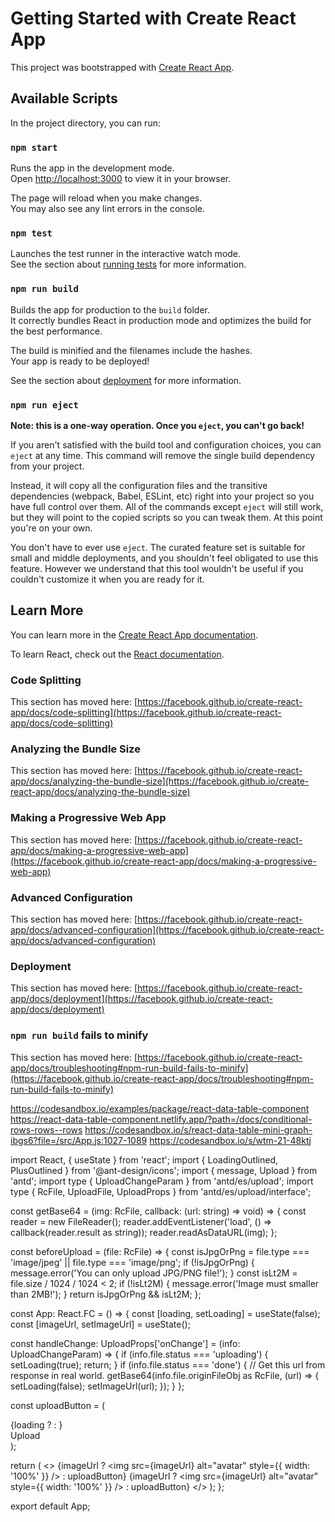 # Getting Started with Create React App

This project was bootstrapped with [Create React App](https://github.com/facebook/create-react-app).

## Available Scripts

In the project directory, you can run:

### `npm start`

Runs the app in the development mode.\
Open [http://localhost:3000](http://localhost:3000) to view it in your browser.

The page will reload when you make changes.\
You may also see any lint errors in the console.

### `npm test`

Launches the test runner in the interactive watch mode.\
See the section about [running tests](https://facebook.github.io/create-react-app/docs/running-tests) for more information.

### `npm run build`

Builds the app for production to the `build` folder.\
It correctly bundles React in production mode and optimizes the build for the best performance.

The build is minified and the filenames include the hashes.\
Your app is ready to be deployed!

See the section about [deployment](https://facebook.github.io/create-react-app/docs/deployment) for more information.

### `npm run eject`

**Note: this is a one-way operation. Once you `eject`, you can't go back!**

If you aren't satisfied with the build tool and configuration choices, you can `eject` at any time. This command will remove the single build dependency from your project.

Instead, it will copy all the configuration files and the transitive dependencies (webpack, Babel, ESLint, etc) right into your project so you have full control over them. All of the commands except `eject` will still work, but they will point to the copied scripts so you can tweak them. At this point you're on your own.

You don't have to ever use `eject`. The curated feature set is suitable for small and middle deployments, and you shouldn't feel obligated to use this feature. However we understand that this tool wouldn't be useful if you couldn't customize it when you are ready for it.

## Learn More

You can learn more in the [Create React App documentation](https://facebook.github.io/create-react-app/docs/getting-started).

To learn React, check out the [React documentation](https://reactjs.org/).

### Code Splitting

This section has moved here: [https://facebook.github.io/create-react-app/docs/code-splitting](https://facebook.github.io/create-react-app/docs/code-splitting)

### Analyzing the Bundle Size

This section has moved here: [https://facebook.github.io/create-react-app/docs/analyzing-the-bundle-size](https://facebook.github.io/create-react-app/docs/analyzing-the-bundle-size)

### Making a Progressive Web App

This section has moved here: [https://facebook.github.io/create-react-app/docs/making-a-progressive-web-app](https://facebook.github.io/create-react-app/docs/making-a-progressive-web-app)

### Advanced Configuration

This section has moved here: [https://facebook.github.io/create-react-app/docs/advanced-configuration](https://facebook.github.io/create-react-app/docs/advanced-configuration)

### Deployment

This section has moved here: [https://facebook.github.io/create-react-app/docs/deployment](https://facebook.github.io/create-react-app/docs/deployment)

### `npm run build` fails to minify

This section has moved here: [https://facebook.github.io/create-react-app/docs/troubleshooting#npm-run-build-fails-to-minify](https://facebook.github.io/create-react-app/docs/troubleshooting#npm-run-build-fails-to-minify)

https://codesandbox.io/examples/package/react-data-table-component
https://react-data-table-component.netlify.app/?path=/docs/conditional-rows-rows--rows
https://codesandbox.io/s/react-data-table-mini-graph-ibgs6?file=/src/App.js:1027-1089
https://codesandbox.io/s/wtm-21-48ktj

import React, { useState } from 'react';
import { LoadingOutlined, PlusOutlined } from '@ant-design/icons';
import { message, Upload } from 'antd';
import type { UploadChangeParam } from 'antd/es/upload';
import type { RcFile, UploadFile, UploadProps } from 'antd/es/upload/interface';

const getBase64 = (img: RcFile, callback: (url: string) => void) => {
const reader = new FileReader();
reader.addEventListener('load', () => callback(reader.result as string));
reader.readAsDataURL(img);
};

const beforeUpload = (file: RcFile) => {
const isJpgOrPng = file.type === 'image/jpeg' || file.type === 'image/png';
if (!isJpgOrPng) {
message.error('You can only upload JPG/PNG file!');
}
const isLt2M = file.size / 1024 / 1024 < 2;
if (!isLt2M) {
message.error('Image must smaller than 2MB!');
}
return isJpgOrPng && isLt2M;
};

const App: React.FC = () => {
const [loading, setLoading] = useState(false);
const [imageUrl, setImageUrl] = useState<string>();

const handleChange: UploadProps['onChange'] = (info: UploadChangeParam<UploadFile>) => {
if (info.file.status === 'uploading') {
setLoading(true);
return;
}
if (info.file.status === 'done') {
// Get this url from response in real world.
getBase64(info.file.originFileObj as RcFile, (url) => {
setLoading(false);
setImageUrl(url);
});
}
};

const uploadButton = (
<div>
{loading ? <LoadingOutlined /> : <PlusOutlined />}
<div style={{ marginTop: 8 }}>Upload</div>
</div>
);

return (
<>
<Upload
        name="avatar"
        listType="picture-card"
        className="avatar-uploader"
        showUploadList={false}
        action="https://www.mocky.io/v2/5cc8019d300000980a055e76"
        beforeUpload={beforeUpload}
        onChange={handleChange}
      >
{imageUrl ? <img src={imageUrl} alt="avatar" style={{ width: '100%' }} /> : uploadButton}
</Upload>
<Upload
        name="avatar"
        listType="picture-circle"
        className="avatar-uploader"
        showUploadList={false}
        action="https://www.mocky.io/v2/5cc8019d300000980a055e76"
        beforeUpload={beforeUpload}
        onChange={handleChange}
      >
{imageUrl ? <img src={imageUrl} alt="avatar" style={{ width: '100%' }} /> : uploadButton}
</Upload>
</>
);
};

export default App;
